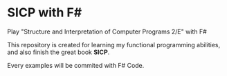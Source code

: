 # SICP with F#
Play "Structure and Interpretation of Computer Programs 2/E" with F#

This repository is created for learning my functional programming abilities, and also finish the great book **SICP**.

Every examples will be commited with F# Code.
